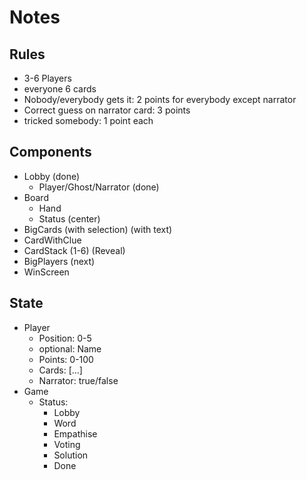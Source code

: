 # Notes
## Rules
- 3-6 Players
- everyone 6 cards
- Nobody/everybody gets it: 2 points for everybody except narrator
- Correct guess on narrator card: 3 points
- tricked somebody: 1 point each
## Components 
- Lobby (done)
    - Player/Ghost/Narrator (done)
- Board
    - Hand
    - Status (center)
- BigCards (with selection) (with text)
- CardWithClue
- CardStack (1-6) (Reveal)
- BigPlayers (next)
- WinScreen
## State
- Player
    - Position: 0-5
    - optional: Name
    - Points: 0-100
    - Cards: [...]
    - Narrator: true/false
- Game
    - Status:
        - Lobby
        - Word
        - Empathise
        - Voting
        - Solution
        - Done

